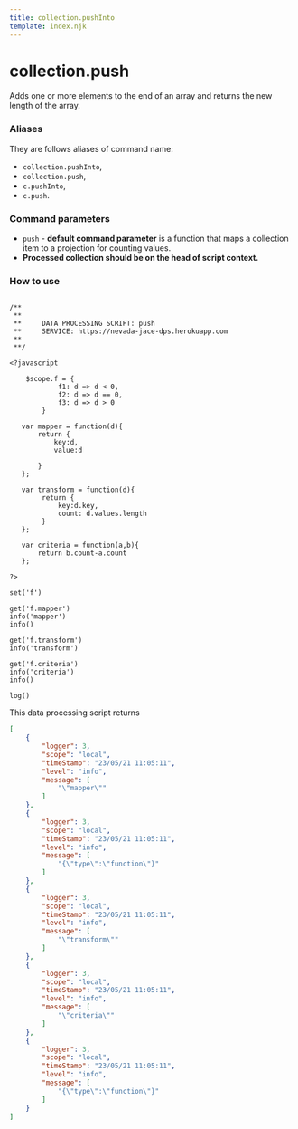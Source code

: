 ```yaml
---
title: collection.pushInto
template: index.njk
---
```

# collection.push
Adds one or more elements to the end of an array and returns the new length of the array.


### Aliases
They are follows aliases of command name: 
+ ```collection.pushInto```,  
+ ```collection.push```, 
+ ```c.pushInto```, 
+ ```c.push```.


### Command parameters
    
+ ```push``` - **default command parameter** is a function that maps a collection item to a projection for counting values.
+ **Processed collection should be on the head of script context.** 


### How to use

```dps

/**
 **
 **     DATA PROCESSING SCRIPT: push
 **     SERVICE: https://nevada-jace-dps.herokuapp.com
 **
 **/

<?javascript

    $scope.f = {
            f1: d => d < 0,
            f2: d => d == 0,
            f3: d => d > 0
        }
   
   var mapper = function(d){
       return {
           key:d, 
           value:d
           
       }
   };
   
   var transform = function(d){
        return {
            key:d.key, 
            count: d.values.length
        }
   };
   
   var criteria = function(a,b){
       return b.count-a.count
   };
   
?>

set('f')

get('f.mapper')
info('mapper')
info()

get('f.transform')
info('transform')

get('f.criteria')
info('criteria')
info()

log()

```

This data processing script returns
```json
[
    {
        "logger": 3,
        "scope": "local",
        "timeStamp": "23/05/21 11:05:11",
        "level": "info",
        "message": [
            "\"mapper\""
        ]
    },
    {
        "logger": 3,
        "scope": "local",
        "timeStamp": "23/05/21 11:05:11",
        "level": "info",
        "message": [
            "{\"type\":\"function\"}"
        ]
    },
    {
        "logger": 3,
        "scope": "local",
        "timeStamp": "23/05/21 11:05:11",
        "level": "info",
        "message": [
            "\"transform\""
        ]
    },
    {
        "logger": 3,
        "scope": "local",
        "timeStamp": "23/05/21 11:05:11",
        "level": "info",
        "message": [
            "\"criteria\""
        ]
    },
    {
        "logger": 3,
        "scope": "local",
        "timeStamp": "23/05/21 11:05:11",
        "level": "info",
        "message": [
            "{\"type\":\"function\"}"
        ]
    }
]
```
